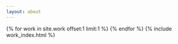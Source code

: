 ```yaml
---
layout: about
---
```

<div class="blog-index">
  {% for work in site.work offset:1 limit:1 %}
  {% endfor %}
  <!-- {% include post_detail.html %} -->
  {% include work_index.html %}
  <!-- /Users/stephennixon/code/portfolio2016/_includes/work_index.html -->
</div>
